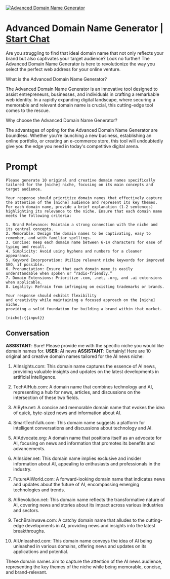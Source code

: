 
[![Advanced Domain Name Generator](https://flow-prompt-covers.s3.us-west-1.amazonaws.com/icon/illustrative/illus_1.png)](https://gptcall.net/chat.html?data=%7B%22contact%22%3A%7B%22id%22%3A%22o-ITzIt-5bSnkfpLO984B%22%2C%22flow%22%3Atrue%7D%7D)
# Advanced Domain Name Generator | [Start Chat](https://gptcall.net/chat.html?data=%7B%22contact%22%3A%7B%22id%22%3A%22o-ITzIt-5bSnkfpLO984B%22%2C%22flow%22%3Atrue%7D%7D)
Are you struggling to find that ideal domain name that not only reflects your brand but also captivates your target audience? Look no further! The Advanced Domain Name Generator is here to revolutionize the way you select the perfect web address for your online venture.



What is the Advanced Domain Name Generator?



The Advanced Domain Name Generator is an innovative tool designed to assist entrepreneurs, businesses, and individuals in crafting a remarkable web identity. In a rapidly expanding digital landscape, where securing a memorable and relevant domain name is crucial, this cutting-edge tool comes to the rescue.



Why choose the Advanced Domain Name Generator?



The advantages of opting for the Advanced Domain Name Generator are boundless. Whether you're launching a new business, establishing an online portfolio, or creating an e-commerce store, this tool will undoubtedly give you the edge you need in today's competitive digital arena.



# Prompt

```
Please generate 10 original and creative domain names specifically tailored for the [niche] niche, focusing on its main concepts and target audience.

Your response should prioritize domain names that effectively capture the attention of the [niche] audience and represent its key themes. For each domain name, provide a brief explanation (1-2 sentences) highlighting its relevance to the niche. Ensure that each domain name meets the following criteria:

1. Brand Relevance: Maintain a strong connection with the niche and its central concepts.
2. Memorable: Design the domain names to be captivating, easy to remember, and with familiar spellings.
3. Concise: Keep each domain name between 6-14 characters for ease of typing and recall.
4. Simplicity: Avoid using hyphens and numbers for a cleaner appearance.
5. Keyword Incorporation: Utilize relevant niche keywords for improved SEO, if possible.
6. Pronunciation: Ensure that each domain name is easily understandable when spoken or “radio-friendly.”
7. Domain Extensions: Prioritize .com, .net, .org, and .ai extensions when applicable.
8. Legality: Refrain from infringing on existing trademarks or brands.

Your response should exhibit flexibility
and creativity while maintaining a focused approach on the [niche] niche,
providing a solid foundation for building a brand within that market.

[niche]:{{input}}
```

## Conversation

**ASSISTANT**: Sure! Please provide me with the specific niche you would like domain names for.
**USER**: AI news
**ASSISTANT**: Certainly! Here are 10 original and creative domain names tailored for the AI news niche:



1. AIInsights.com: This domain name captures the essence of AI news, providing valuable insights and updates on the latest developments in artificial intelligence.

2. TechAIHub.com: A domain name that combines technology and AI, representing a hub for news, articles, and discussions on the intersection of these two fields.

3. AIByte.net: A concise and memorable domain name that evokes the idea of quick, byte-sized news and information about AI.

4. SmartTechTalk.com: This domain name suggests a platform for intelligent conversations and discussions about technology and AI.

5. AIAdvocate.org: A domain name that positions itself as an advocate for AI, focusing on news and information that promotes its benefits and advancements.

6. AIInsider.net: This domain name implies exclusive and insider information about AI, appealing to enthusiasts and professionals in the industry.

7. FutureAIWorld.com: A forward-looking domain name that indicates news and updates about the future of AI, encompassing emerging technologies and trends.

8. AIRevolution.net: This domain name reflects the transformative nature of AI, covering news and stories about its impact across various industries and sectors.

9. TechBrainwave.com: A catchy domain name that alludes to the cutting-edge developments in AI, providing news and insights into the latest breakthroughs.

10. AIUnleashed.com: This domain name conveys the idea of AI being unleashed in various domains, offering news and updates on its applications and potential.



These domain names aim to capture the attention of the AI news audience, representing the key themes of the niche while being memorable, concise, and brand-relevant.


